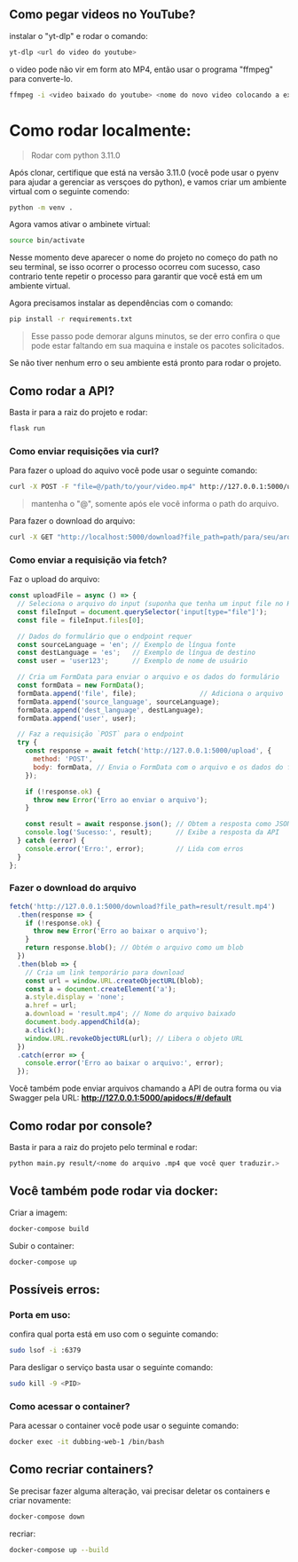 
## Como pegar videos no YouTube?

instalar o "yt-dlp" e rodar o comando:
```sh
yt-dlp <url do video do youtube>
```

o video pode não vir em form ato MP4, então usar o programa "ffmpeg" para converte-lo.

```sh
ffmpeg -i <video baixado do youtube> <nome do novo video colocando a extenção .mp4>
```

# Como rodar localmente:

> Rodar com python 3.11.0

Após clonar, certifique que está na versão 3.11.0 (você pode usar o pyenv para ajudar a gerenciar as versçoes do python), e vamos criar um ambiente virtual com o seguinte comendo:

```sh
python -m venv .
```

Agora vamos ativar o ambinete virtual:

```sh 
source bin/activate
```

Nesse momento deve aparecer o nome do projeto no começo do path no seu terminal, se isso ocorrer o processo ocorreu com sucesso, caso contrario tente repetir o processo para garantir que você está em um ambiente virtual.

Agora precisamos instalar as dependências com o comando:

```sh
pip install -r requirements.txt
```

> Esse passo pode demorar alguns minutos, se der erro confira o que pode estar faltando em sua maquina e instale os pacotes solicitados.

Se não tiver nenhum erro o seu ambiente está pronto para rodar o projeto.

## Como rodar a API?

Basta ir para a raiz do projeto e rodar:

```sh
flask run
```
### Como enviar requisições via curl?

Para fazer o upload do aquivo você pode usar o seguinte comando:

```sh
curl -X POST -F "file=@/path/to/your/video.mp4" http://127.0.0.1:5000/upload
```
> mantenha o "@", somente após ele você informa o path do arquivo.

Para fazer o download do arquivo:

```sh
curl -X GET "http://localhost:5000/download?file_path=path/para/seu/arquivo.txt" -O
```

### Como enviar a requisição via fetch?

Faz o upload do arquivo:

```js
const uploadFile = async () => {
  // Seleciona o arquivo do input (suponha que tenha um input file no HTML)
  const fileInput = document.querySelector('input[type="file"]');
  const file = fileInput.files[0];

  // Dados do formulário que o endpoint requer
  const sourceLanguage = 'en'; // Exemplo de língua fonte
  const destLanguage = 'es';   // Exemplo de língua de destino
  const user = 'user123';      // Exemplo de nome de usuário

  // Cria um FormData para enviar o arquivo e os dados do formulário
  const formData = new FormData();
  formData.append('file', file);                // Adiciona o arquivo
  formData.append('source_language', sourceLanguage);
  formData.append('dest_language', destLanguage);
  formData.append('user', user);

  // Faz a requisição `POST` para o endpoint
  try {
    const response = await fetch('http://127.0.0.1:5000/upload', {
      method: 'POST',
      body: formData, // Envia o FormData com o arquivo e os dados do formulário
    });

    if (!response.ok) {
      throw new Error('Erro ao enviar o arquivo');
    }

    const result = await response.json(); // Obtem a resposta como JSON
    console.log('Sucesso:', result);      // Exibe a resposta da API
  } catch (error) {
    console.error('Erro:', error);        // Lida com erros
  }
};
```

### Fazer o download do arquivo

```js
fetch('http://127.0.0.1:5000/download?file_path=result/result.mp4')
  .then(response => {
    if (!response.ok) {
      throw new Error('Erro ao baixar o arquivo');
    }
    return response.blob(); // Obtém o arquivo como um blob
  })
  .then(blob => {
    // Cria um link temporário para download
    const url = window.URL.createObjectURL(blob);
    const a = document.createElement('a');
    a.style.display = 'none';
    a.href = url;
    a.download = 'result.mp4'; // Nome do arquivo baixado
    document.body.appendChild(a);
    a.click();
    window.URL.revokeObjectURL(url); // Libera o objeto URL
  })
  .catch(error => {
    console.error('Erro ao baixar o arquivo:', error);
  });
```

Você também pode enviar arquivos chamando a API de outra forma ou via Swagger pela URL:
__http://127.0.0.1:5000/apidocs/#/default__


## Como rodar por console?

Basta ir para a raiz do projeto pelo terminal e rodar:

```sh
python main.py result/<nome do arquivo .mp4 que você quer traduzir.>
```

## Você também pode rodar via docker:

Criar a imagem:

```sh
docker-compose build
```

Subir o container:

```sh
docker-compose up
```

## Possíveis erros:

### Porta em uso:

confira qual porta está em uso com o seguinte comando:

```sh
sudo lsof -i :6379  
````

Para desligar o serviço basta usar o seguinte comando:

```sh
sudo kill -9 <PID>
```

### Como acessar o container?

Para acessar o container você pode usar o seguinte comando:

```sh
docker exec -it dubbing-web-1 /bin/bash
```

## Como recriar containers?

Se precisar fazer alguma alteração, vai precisar deletar os containers e criar novamente:

```sh
docker-compose down
````

recriar:

```sh
docker-compose up --build
```
